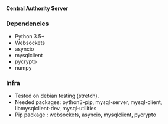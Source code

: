 #### Central Authority Server

### Dependencies
 * Python 3.5+
 * Websockets
 * asyncio
 * mysqlclient
 * pycrypto
 * numpy

### Infra
 * Tested on debian testing (stretch).
 * Needed packages: python3-pip, mysql-server, mysql-client, libmysqlclient-dev, mysql-utilities
 * Pip package : websockets, asyncio, mysqlclient, pycrypto
